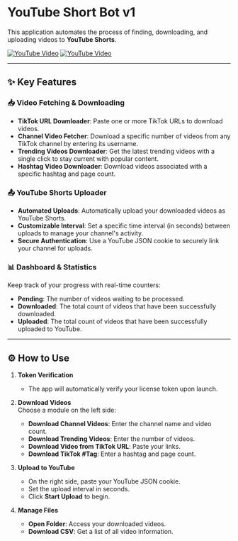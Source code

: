 # YouTube Short Bot v1

This application automates the process of finding, downloading, and uploading videos to **YouTube Shorts**.

[![YouTube Video](https://img.youtube.com/vi/KIVAMyOOOIM/0.jpg)](https://www.youtube.com/watch?v=KIVAMyOOOIM&t=1606s)
[![YouTube Video](https://img.youtube.com/vi/k-BKr3dp_uk/0.jpg)](https://www.youtube.com/watch?v=k-BKr3dp_uk)

---

## ✨ Key Features

### 📥 Video Fetching & Downloading
- **TikTok URL Downloader**: Paste one or more TikTok URLs to download videos.  
- **Channel Video Fetcher**: Download a specific number of videos from any TikTok channel by entering its username.  
- **Trending Videos Downloader**: Get the latest trending videos with a single click to stay current with popular content.  
- **Hashtag Video Downloader**: Download videos associated with a specific hashtag and page count.  

### 📤 YouTube Shorts Uploader
- **Automated Uploads**: Automatically upload your downloaded videos as YouTube Shorts.  
- **Customizable Interval**: Set a specific time interval (in seconds) between uploads to manage your channel's activity.  
- **Secure Authentication**: Use a YouTube JSON cookie to securely link your channel for uploads.  

### 📊 Dashboard & Statistics
Keep track of your progress with real-time counters:
- **Pending**: The number of videos waiting to be processed.  
- **Downloaded**: The total count of videos that have been successfully downloaded.  
- **Uploaded**: The total count of videos that have been successfully uploaded to YouTube.  

---

## ⚙️ How to Use

1. **Token Verification**  
   - The app will automatically verify your license token upon launch.  

2. **Download Videos**  
   Choose a module on the left side:  
   - **Download Channel Videos**: Enter the channel name and video count.  
   - **Download Trending Videos**: Enter the number of videos.  
   - **Download Video from TikTok URL**: Paste your links.  
   - **Download TikTok #Tag**: Enter a hashtag and page count.  

3. **Upload to YouTube**  
   - On the right side, paste your YouTube JSON cookie.  
   - Set the upload interval in seconds.  
   - Click **Start Upload** to begin.  

4. **Manage Files**  
   - **Open Folder**: Access your downloaded videos.  
   - **Download CSV**: Get a list of all video information.  
